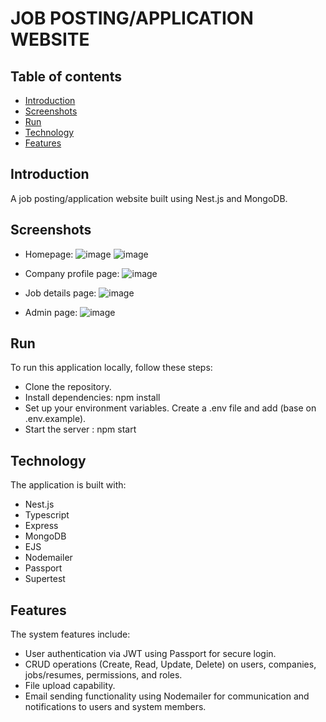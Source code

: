 # JOB POSTING/APPLICATION WEBSITE

## Table of contents

- [Introduction](#introduction)
- [Screenshots](#screenshots)
- [Run](#run)
- [Technology](#technology)
- [Features](#features)


## Introduction

A job posting/application website built using Nest.js and MongoDB.

## Screenshots

- Homepage:
![image](https://github.com/nthanhnguyen/NestJSBasic/assets/110075152/1ce6b21f-72c4-43c9-9443-5b6db4403ff9)
![image](https://github.com/nthanhnguyen/NestJSBasic/assets/110075152/99d89855-1516-4a5c-879f-b11a97e8fb72)

- Company profile page:
![image](https://github.com/nthanhnguyen/NestJSBasic/assets/110075152/0894be37-9a76-4deb-9a9a-080f99386ca6)

- Job details page:
![image](https://github.com/nthanhnguyen/NestJSBasic/assets/110075152/bd0c13ee-5bd8-474b-a577-0517c20c998d)

- Admin page:
![image](https://github.com/nthanhnguyen/NestJSBasic/assets/110075152/b38b1770-b03b-4183-afaf-dbc12f2afcbf)


## Run

To run this application locally, follow these steps:

- Clone the repository.
- Install dependencies: npm install
- Set up your environment variables. Create a .env file and add (base on .env.example).
- Start the server : npm start

## Technology

The application is built with:

- Nest.js
- Typescript 
- Express 
- MongoDB
- EJS
- Nodemailer
- Passport
- Supertest
## Features

The system features include:

- User authentication via JWT using Passport for secure login.
- CRUD operations (Create, Read, Update, Delete) on users, companies, jobs/resumes, permissions, and roles.
- File upload capability.
- Email sending functionality using Nodemailer for communication and notifications to users and system members.

